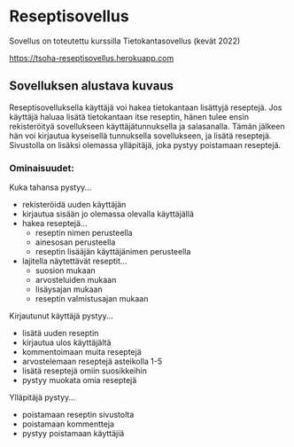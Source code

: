 # Reseptisovellus
Sovellus on toteutettu kurssilla Tietokantasovellus (kevät 2022)


https://tsoha-reseptisovellus.herokuapp.com

## Sovelluksen alustava kuvaus
Reseptisovelluksella käyttäjä voi hakea tietokantaan lisättyjä reseptejä. Jos käyttäjä haluaa lisätä tietokantaan itse reseptin, hänen tulee ensin rekisteröityä sovellukseen käyttäjätunnuksella ja salasanalla. Tämän jälkeen hän voi kirjautua kyseisellä tunnuksella sovellukseen, ja lisätä reseptejä. Sivustolla on lisäksi olemassa ylläpitäjä, joka pystyy poistamaan reseptejä.
### Ominaisuudet:
Kuka tahansa pystyy...
- rekisteröidä uuden käyttäjän
- kirjautua sisään jo olemassa olevalla käyttäjällä
- hakea reseptejä...
  - reseptin nimen perusteella
  - ainesosan perusteella
  - reseptin lisääjän käyttäjänimen perusteella
- lajitella näytettävät reseptit...
  - suosion mukaan
  - arvosteluiden mukaan
  - lisäysajan mukaan
  - reseptin valmistusajan mukaan
  
Kirjautunut käyttäjä pystyy...
- lisätä uuden reseptin
- kirjautua ulos käyttäjältä
- kommentoimaan muita reseptejä
- arvostelemaan reseptejä asteikolla 1-5
- lisätä reseptejä omiin suosikkeihin
- pystyy muokata omia reseptejä

Ylläpitäjä pystyy...
- poistamaan reseptin sivustolta
- poistamaan kommentteja
- pystyy poistamaan käyttäjiä
